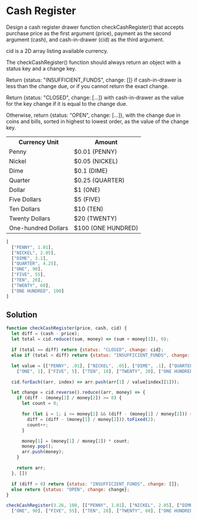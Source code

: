 # Cash Register

Design a cash register drawer function checkCashRegister() that accepts purchase price as the first argument (price), payment as the second argument (cash), and cash-in-drawer (cid) as the third argument.

cid is a 2D array listing available currency.

The checkCashRegister() function should always return an object with a status key and a change key.

Return {status: "INSUFFICIENT_FUNDS", change: []} if cash-in-drawer is less than the change due, or if you cannot return the exact change.

Return {status: "CLOSED", change: [...]} with cash-in-drawer as the value for the key change if it is equal to the change due.

Otherwise, return {status: "OPEN", change: [...]}, with the change due in coins and bills, sorted in highest to lowest order, as the value of the change key.

<table class='table table-striped'><tr><th>Currency Unit</th><th>Amount</th></tr><tr><td>Penny</td><td>$0.01 (PENNY)</td></tr><tr><td>Nickel</td><td>$0.05 (NICKEL)</td></tr><tr><td>Dime</td><td>$0.1 (DIME)</td></tr><tr><td>Quarter</td><td>$0.25 (QUARTER)</td></tr><tr><td>Dollar</td><td>$1 (ONE)</td></tr><tr><td>Five Dollars</td><td>$5 (FIVE)</td></tr><tr><td>Ten Dollars</td><td>$10 (TEN)</td></tr><tr><td>Twenty Dollars</td><td>$20 (TWENTY)</td></tr><tr><td>One-hundred Dollars</td><td>$100 (ONE HUNDRED)</td></tr></table>

```js
[
  ["PENNY", 1.01],
  ["NICKEL", 2.05],
  ["DIME", 3.1],
  ["QUARTER", 4.25],
  ["ONE", 90],
  ["FIVE", 55],
  ["TEN", 20],
  ["TWENTY", 60],
  ["ONE HUNDRED", 100]
]
```

## Solution

```js
function checkCashRegister(price, cash, cid) {
  let diff = (cash - price);
  let total = cid.reduce((sum, money) => (sum + money[1]), 0);

  if (total == diff) return {status: "CLOSED", change: cid};
  else if (total < diff) return {status: "INSUFFICIENT_FUNDS", change: []};

  let value = [["PENNY", .01], ["NICKEL", .05], ["DIME", .1], ["QUARTER", .25],
    ["ONE", 1], ["FIVE", 5], ["TEN", 10], ["TWENTY", 20], ["ONE HUNDRED", 100]];

  cid.forEach((arr, index) => arr.push(arr[1] / value[index][1]));

  let change = cid.reverse().reduce((arr, money) => {
    if (diff - (money[1] / money[2]) >= 0) {
      let count = 0;

      for (let i = 1; i <= money[2] && (diff - (money[1] / money[2])) >= 0; i++) {
        diff = (diff - (money[1] / money[2])).toFixed(2);
        count++;
      }

      money[1] = (money[1] / money[2]) * count;
      money.pop();
      arr.push(money);
    }

    return arr;
  }, [])

  if (diff > 0) return {status: "INSUFFICIENT_FUNDS", change: []}; 
  else return {status: "OPEN", change: change};
}

checkCashRegister(3.26, 100, [["PENNY", 1.01], ["NICKEL", 2.05], ["DIME", 3.1], ["QUARTER", 4.25],
  ["ONE", 90], ["FIVE", 55], ["TEN", 20], ["TWENTY", 60], ["ONE HUNDRED", 100]]);
```
